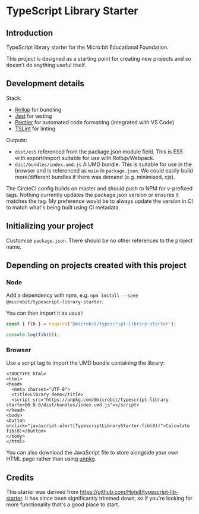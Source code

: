 # TypeScript Library Starter

## Introduction

TypeScript library starter for the Micro:bit Educational Foundation.

This project is designed as a starting point for creating new projects and so doesn't do anything useful itself.

## Development details

Stack:

- [Rollup](https://rollupjs.org/) for bundling
- [Jest](https://jestjs.io/) for testing
- [Prettier](https://prettier.io/) for automated code formatting (integrated with VS Code)
- [TSLint](https://palantir.github.io/tslint/) for linting

Outputs:

- `dist/es5` referenced from the package.json module field. This is ES5 with export/import suitable for use with Rollup/Webpack.
- `dist/bundles/index.umd.js` A UMD bundle. This is suitable for use in the browser and is referenced as `main` in `package.json`. We could easily build more/different bundles if there was demand (e.g. minimised, cjs).

The CircleCI config builds on master and should push to NPM for v-prefixed tags.
Nothing currently updates the package.json version or ensures it matches the tag. My preference would be to always update the version in CI to match what's being built using CI metadata.

## Initializing your project

Customise `package.json`. There should be no other references to the project name.

## Depending on projects created with this project

### Node

Add a dependency with npm, e.g. `npm install --save @microbit/typescript-library-starter`.

You can then import it as usual:

```javascript
const { fib } = require('@microbit/typescript-library-starter');

console.log(fib(8));
```

### Browser

Use a script tag to import the UMD bundle containing the library:

```
<!DOCTYPE html>
<html>
<head>
  <meta charset="UTF-8">
  <title>Library demo</title>
  <script src="https://unpkg.com/@microbit/typescript-library-starter@0.0.0/dist/bundles/index.umd.js"></script>
</head>
<body>
<button onclick="javascript:alert(TypescriptLibraryStarter.fib(8))">Calculate fib(8)</button>
</body>
</html>
```

You can also download the JavaScript file to store alongside your own HTML page rather than using [unpkg](https://unpkg.com).

## Credits

This starter was derived from https://github.com/Hotell/typescript-lib-starter. It has since been significantly trimmed down, so if you're looking for more functionality that's a good place to start.
